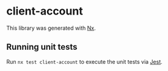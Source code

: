 # client-account

This library was generated with [Nx](https://nx.dev).

## Running unit tests

Run `nx test client-account` to execute the unit tests via [Jest](https://jestjs.io).
